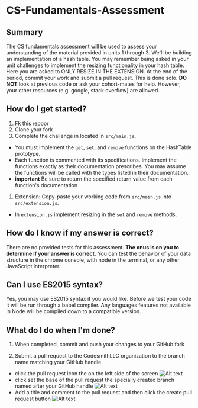 # CS-Fundamentals-Assessment

## Summary
The CS fundamentals assessment will be used to assess your understanding of the material provided in units 1 through 3. We'll be building an implementation of a hash table. You may remember being asked in your unit challenges to implement the resizing functionality in your hash table. Here you are asked to ONLY RESIZE IN THE EXTENSION. At the end of the period, commit your work and submit a pull request. This is done solo. **DO NOT** look at previous code or ask your cohort-mates for help. However, your other resources (e.g. google, stack overflow) are allowed.

## How do I get started?
1. Fk this repoor
1. Clone your fork
1. Complete the challenge in located in `src/main.js`.
  - You must implement the `get`, `set`, and `remove` functions on the HashTable prototype. 
  - Each function is commented with its specifications. Implement the functions exactly as their documentation prescribes. You may assume the functions will be called with the types listed in their documentation.
  - **important** Be sure to return the specified return value from each function's documentation
1. Extension: Copy-paste your working code from `src/main.js` into `src/extension.js`.
  - In `extension.js` implement resizing in the `set` and `remove` methods.

## How do I know if my answer is correct?
There are no provided tests for this assessment. **The onus is on you to determine if your answer is correct.** You can test the behavior of your data structure in the chrome console, with node in the terminal, or any other JavaScript interpreter. 

## Can I use ES2015 syntax?
Yes, you may use ES2015 syntax if you would like. Before we test your code it will be run through a babel compiler. Any languages features not available in Node will be compiled down to a compatible version.

## What do I do when I'm done?
1. When completed, commit and push your changes to your GitHub fork

1. Submit a pull request to the CodesmithLLC organization to the branch name matching your GitHub handle

  - click the pull request icon the on the left side of the screen ![Alt text](http://u.cubeupload.com/codesmith/howtopullrequest.png)
  - click set the base of the pull request the specially created branch named after your GitHub handle ![Alt text](http://u.cubeupload.com/codesmith/howtopullrequest2.png)
  - Add a title and comment to the pull request and then click the create pull request button ![Alt text](http://u.cubeupload.com/codesmith/howtopullrequest3.png)
